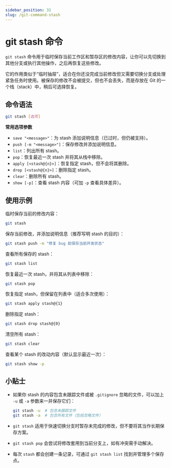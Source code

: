 ```yaml
---
sidebar_position: 31
slug: /git-command-stash
---
```


# git stash 命令


`git stash` 命令用于临时保存当前工作区和暂存区的修改内容，让你可以先切换到其他分支或执行其他操作，之后再恢复这些修改。

它的作用类似于“临时抽屉”，适合在你还没完成当前修改但又需要切换分支或处理紧急任务时使用。被保存的修改不会被提交，但也不会丢失，而是存放在 Git 的一个栈（stack）中，稍后可选择恢复。



## 命令语法

```bash
git stash [选项]
```

**常用选项参数**

- `save "<message>"`：为 stash 添加说明信息（已过时，但仍被支持）。
- `push [-m "<message>"]`：保存修改并添加说明信息。
- `list`：列出所有 stash。
- `pop`：恢复最近一次 stash 并将其从栈中移除。
- `apply [<stash@{n}>]`：恢复指定 stash，但不会将其删除。
- `drop [<stash@{n}>]`：删除指定 stash。
- `clear`：删除所有 stash。
- `show [-p]`：查看 stash 内容（可加 `-p` 查看具体差异）。



## 使用示例

临时保存当前的修改内容：

```bash
git stash
```

保存当前修改，并添加说明信息（推荐写明 stash 的目的）：

```bash
git stash push -m "修复 bug 前保存当前开发状态"
```

查看所有保存的 stash：

```bash
git stash list
```

恢复最近一次 stash，并将其从列表中移除：

```bash
git stash pop
```

恢复指定 stash，但保留在列表中（适合多次使用）：

```bash
git stash apply stash@{1}
```

删除指定 stash：

```bash
git stash drop stash@{0}
```

清空所有 stash：

```bash
git stash clear
```

查看某个 stash 的改动内容（默认显示最近一次）：

```bash
git stash show -p
```



## 小贴士

- 如果你 stash 的内容包含未跟踪文件或被 `.gitignore` 忽略的文件，可以加上 `-u` 或 `-a` 参数来一并保存它们：

  ```bash
  git stash -u  # 包含未跟踪文件
  git stash -a  # 包含所有文件（包括忽略文件）
  ```

- `git stash` 适用于快速切换分支时暂存未完成的修改，但不要将其当作长期保存方案。

- `git stash pop` 会尝试将修改套用到当前分支上，如有冲突需手动解决。

- 每次 `stash` 都会创建一条记录，可通过 `git stash list` 找到并管理多个保存点。
